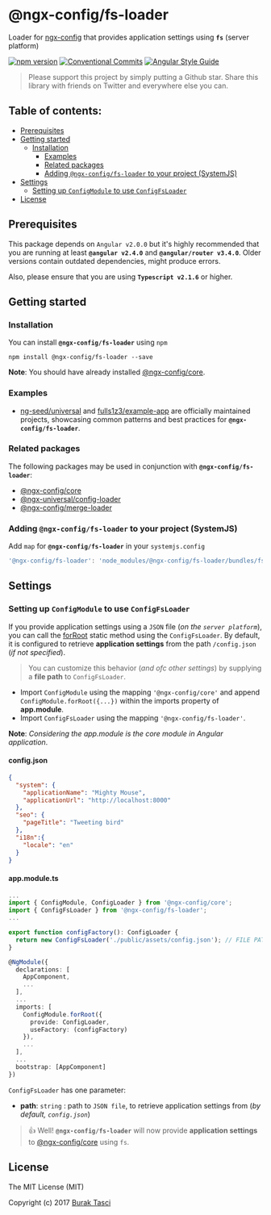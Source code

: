 # @ngx-config/fs-loader
Loader for [ngx-config] that provides application settings using **`fs`** (server platform)

[![npm version](https://badge.fury.io/js/%40ngx-config%2Ffs-loader.svg)](https://www.npmjs.com/package/@ngx-config/fs-loader)
[![Conventional Commits](https://img.shields.io/badge/Conventional%20Commits-1.0.0-yellow.svg)](https://conventionalcommits.org)
[![Angular Style Guide](https://mgechev.github.io/angular2-style-guide/images/badge.svg)](https://angular.io/styleguide)

> Please support this project by simply putting a Github star. Share this library with friends on Twitter and everywhere else you can.

## Table of contents:
- [Prerequisites](#prerequisites)
- [Getting started](#getting-started)
  - [Installation](#installation)
	- [Examples](#examples)
	- [Related packages](#related-packages)
	- [Adding `@ngx-config/fs-loader` to your project (SystemJS)](#adding-systemjs)
- [Settings](#settings)
	- [Setting up `ConfigModule` to use `ConfigFsLoader`](#setting-up-fsloader)
- [License](#license)

## <a name="prerequisites"></a> Prerequisites
This package depends on `Angular v2.0.0` but it's highly recommended that you are running at least **`@angular v2.4.0`**
and **`@angular/router v3.4.0`**. Older versions contain outdated dependencies, might produce errors.

Also, please ensure that you are using **`Typescript v2.1.6`** or higher.

## <a name="getting-started"> Getting started
### <a name="installation"> Installation
You can install **`@ngx-config/fs-loader`** using `npm`
```
npm install @ngx-config/fs-loader --save
```

**Note**: You should have already installed [@ngx-config/core].

### <a name="examples"></a> Examples
- [ng-seed/universal] and [fulls1z3/example-app] are officially maintained projects, showcasing common patterns and best
practices for **`@ngx-config/fs-loader`**.

### <a name="related-packages"></a> Related packages
The following packages may be used in conjunction with **`@ngx-config/fs-loader`**:
- [@ngx-config/core]
- [@ngx-universal/config-loader]
- [@ngx-config/merge-loader]

### <a name="adding-systemjs"></a> Adding `@ngx-config/fs-loader` to your project (SystemJS)
Add `map` for **`@ngx-config/fs-loader`** in your `systemjs.config`
```javascript
'@ngx-config/fs-loader': 'node_modules/@ngx-config/fs-loader/bundles/fs-loader.umd.min.js'
```

## <a name="settings"></a> Settings
### <a name="setting-up-fsloader"></a> Setting up `ConfigModule` to use `ConfigFsLoader`
If you provide application settings using a `JSON` file (*on the `server platform`*), you can call the [forRoot] static
method using the `ConfigFsLoader`. By default, it is configured to retrieve **application settings** from the path `/config.json`
(*if not specified*).

> You can customize this behavior (*and ofc other settings*) by supplying a **file path** to `ConfigFsLoader`.

- Import `ConfigModule` using the mapping `'@ngx-config/core'` and append `ConfigModule.forRoot({...})` within the imports
property of **app.module**.
- Import `ConfigFsLoader` using the mapping `'@ngx-config/fs-loader'`.

**Note**: *Considering the app.module is the core module in Angular application*.

#### config.json
```json
{
  "system": {
    "applicationName": "Mighty Mouse",
    "applicationUrl": "http://localhost:8000"
  },
  "seo": {
    "pageTitle": "Tweeting bird"
  },
  "i18n":{
    "locale": "en"
  }
}
```

#### app.module.ts
```TypeScript
...
import { ConfigModule, ConfigLoader } from '@ngx-config/core';
import { ConfigFsLoader } from '@ngx-config/fs-loader';
...

export function configFactory(): ConfigLoader {
  return new ConfigFsLoader('./public/assets/config.json'); // FILE PATH
}

@NgModule({
  declarations: [
    AppComponent,
    ...
  ],
  ...
  imports: [
    ConfigModule.forRoot({
      provide: ConfigLoader,
      useFactory: (configFactory)
    }),
    ...
  ],
  ...
  bootstrap: [AppComponent]
})
```

`ConfigFsLoader` has one parameter:
- **path**: `string` : path to `JSON file`, to retrieve application settings from (*by default, `config.json`*)

> :+1: Well! **`@ngx-config/fs-loader`** will now provide **application settings** to [@ngx-config/core] using `fs`.

## <a name="license"></a> License
The MIT License (MIT)

Copyright (c) 2017 [Burak Tasci]

[ngx-config]: https://github.com/fulls1z3/ngx-config
[ng-seed/universal]: https://github.com/ng-seed/universal
[fulls1z3/example-app]: https://github.com/fulls1z3/example-app
[@ngx-config/core]: https://github.com/fulls1z3/ngx-config/tree/master/packages/@ngx-config/core
[@ngx-universal/config-loader]: https://github.com/fulls1z3/ngx-config/tree/master/packages/@ngx-universal/config-loader
[@ngx-config/merge-loader]: https://github.com/fulls1z3/ngx-config/tree/master/packages/@ngx-config/merge-loader
[forRoot]: https://angular.io/docs/ts/latest/guide/ngmodule.html#!#core-for-root
[Burak Tasci]: https://github.com/fulls1z3
